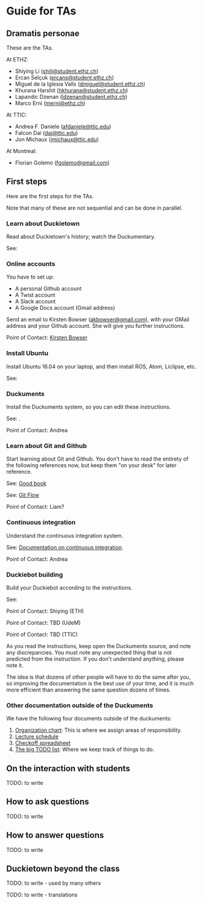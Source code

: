 # Guide for TAs

## Dramatis personae

These are the TAs.

At ETHZ:

- Shiying Li (shili@student.ethz.ch)
- Ercan Selçuk (ercans@student.ethz.ch)
- Miguel de la Iglesia Valls (dmiguel@student.ethz.ch)
- Khurana Harshit (hkhurana@student.ethz.ch)
- Lapandic Dzenan (ldzenan@student.ethz.ch)
- Marco Erni (merni@ethz.ch)

At TTIC:

- Andrea F. Daniele (afdaniele@ttic.edu)
- Falcon Dai (dai@ttic.edu)
- Jon Michaux (jmichaux@ttic.edu)

At Montreal:

- Florian Golemo (fgolemo@gmail.com)


## First steps

Here are the first steps for the TAs.

Note that many of these are not sequential and can be done in parallel.

### Learn about Duckietown

Read about Duckietown's history; watch the Duckumentary.

See: [](#part:duckietown-project)

### Online accounts

You have to set up:

- A personal Github account
- A Twist account
- A Slack account
- A Google Docs account (Gmail address)

Send an email to Kirsten Bowser (akbowser@gmail.com), with your GMail address and your Github account. She will give you further instructions.

Point of Contact: [Kirsten Bowser](mailto:akbowser@gmail.com)

### Install Ubuntu

Install Ubuntu 16.04 on your laptop,
and then install ROS, Atom, Liclipse, etc.

See: [](#setup-laptop)

### Duckuments

Install the Duckuments system, so you can edit these instructions.

See: [](#part:contribute).

Point of Contact: Andrea

### Learn about Git and Github

Start learning about Git and Github. You don't have to read the entirety of the
following references now, but keep them "on your desk" for later reference.

See: [Good book](https://git-scm.com/book/en/v2)

See: [Git Flow](http://nvie.com/posts/a-successful-git-branching-model/)

Point of Contact: Liam?

### Continuous integration

Understand the continuous integration system.

See: [Documentation on continuous integration](#continuous-integration).

Point of Contact: Andrea

### Duckiebot building

Build your Duckiebot according to the instructions.

See: [](#part:building-duckiebot)

Point of Contact: Shiying (ETH)

Point of Contact: TBD (UdeM)

Point of Contact: TBD (TTIC)

As you read the instructions, keep open the Duckuments source, and note any
discrepancies. You must note any unexpected thing that is not predicted from the
instruction. If you don't understand anything, please note it.

The idea is that dozens of other people will have to do the same after you, so
improving the documentation is the best use of your time, and it is much more
efficient than answering the same question dozens of times.

### Other documentation outside of the Duckuments

We have the following four documents outside of the duckuments:

1. [Organization chart][org-chart]: This is where we assign areas of responsibility.
2. [Lecture schedule][lecture-schedule]
3. [Checkoff spreadsheet][checkoff]
4. [The big TODO list][todo-list]: Where we keep track of things to do.


[org-chart]: https://docs.google.com/spreadsheets/d/18bG3BBsFGZllVeFBh3ygvXacHCO6gckMBqH77yvZnrw/edit?usp=sharing
[lecture-schedule]: https://docs.google.com/spreadsheets/d/18bG3BBsFGZllVeFBh3ygvXacHCO6gckMBqH77yvZnrw/edit?usp=sharing
[checkoff]: https://docs.google.com/spreadsheets/d/1uO1aq9zqBpLwo1qOzeBKKbB3CuAQAqM94T8B1AGpCKg/edit?usp=sharing
[todo-list]: https://docs.google.com/document/d/1PxM9GpcrKCMMhIbwsgW0bpIKcvPVrHwX-skJUEgc4-s/edit?usp=sharing

<!--
### Fill up the questionnaire

Please fill up the [preliminary questionnaire for TAs]().

TODO: add interactive unit and related questionnaires.

Point of contact: Jacopo -->

## On the interaction with students

TODO: to write

## How to ask questions

TODO: to write

## How to answer questions

TODO: to write

## Duckietown beyond the class

TODO: to write - used by many others

TODO: to write - translations
